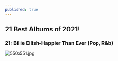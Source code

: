 ```yaml
---
published: true
---
```

## 21 Best Albums of 2021! 

### 21: Billie Eilish-Happier Than Ever (Pop, R&b)

![550x551.jpg]({{site.baseurl}}/_posts/550x551.jpg)

